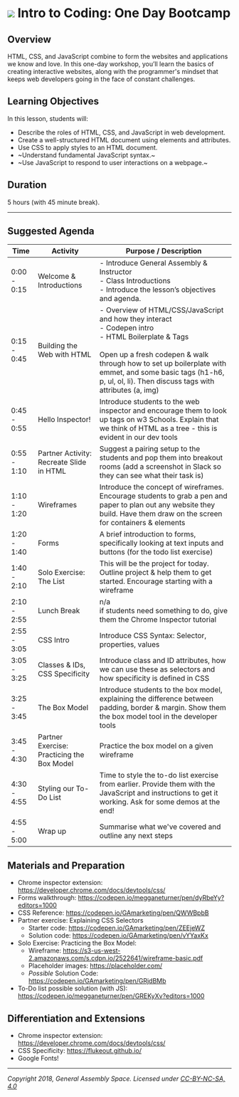 # ![](https://ga-dash.s3.amazonaws.com/production/assets/logo-9f88ae6c9c3871690e33280fcf557f33.png) Intro to Coding: One Day Bootcamp

## Overview
HTML, CSS, and JavaScript combine to form the websites and applications we know and love. In this one-day workshop, you’ll learn the basics of creating interactive websites, along with the programmer's mindset that keeps web developers going in the face of constant challenges.


## Learning Objectives
In this lesson, students will:
- Describe the roles of HTML, CSS, and JavaScript in web development.
- Create a well-structured HTML document using elements and attributes.
- Use CSS to apply styles to an HTML document.
- ~Understand fundamental JavaScript syntax.~
- ~Use JavaScript to respond to user interactions on a webpage.~


## Duration
5 hours (with 45 minute break).

---

## Suggested Agenda

| Time | Activity | Purpose / Description |
| --- | --- | --- |
| 0:00 - 0:15 | Welcome & Introductions | - Introduce General Assembly & Instructor<br> - Class Introductions<br> - Introduce the lesson’s objectives and agenda.<br>|
| 0:15 - 0:45 | Building the Web with HTML | - Overview of HTML/CSS/JavaScript and how they interact<br> - Codepen intro<br> - HTML Boilerplate & Tags<br><br> Open up a fresh codepen & walk through how to set up boilerplate with emmet, and some basic tags (h1-h6, p, ul, ol, li). Then discuss tags with attributes (a, img) |
| 0:45 - 0:55 | Hello Inspector! | Introduce students to the web inspector and encourage them to look up tags on w3 Schools. Explain that we think of HTML as a tree - this is evident in our dev tools |
| 0:55 - 1:10 | Partner Activity: Recreate Slide in HTML | Suggest a pairing setup to the students and pop them into breakout rooms (add a screenshot in Slack so they can see what their task is) |
| 1:10 - 1:20 | Wireframes | Introduce the concept of wireframes. Encourage students to grab a pen and paper to plan out any website they build. Have them draw on the screen for containers & elements |
| 1:20 - 1:40 | Forms | A brief introduction to forms, specifically looking at text inputs and buttons (for the todo list exercise) |
| 1:40 - 2:10 | Solo Exercise: The List | This will be the project for today. Outline project & help them to get started. Encourage starting with a wireframe |
| 2:10 - 2:55 | Lunch Break | n/a<br> if students need something to do, give them the Chrome Inspector tutorial |
| 2:55 - 3:05 | CSS Intro | Introduce CSS Syntax: Selector, properties, values |
| 3:05 - 3:25 | Classes & IDs, CSS Specificity | Introduce class and ID attributes, how we can use these as selectors and how specificity is defined in CSS |
| 3:25 - 3:45 | The Box Model | Introduce students to the box model, explaining the difference between padding, border & margin. Show them the box model tool in the developer tools |
| 3:45 - 4:30 | Partner Exercise: Practicing the Box Model | Practice the box model on a given wireframe |
| 4:30 - 4:55 | Styling our To-Do List | Time to style the to-do list exercise from earlier. Provide them with the JavaScript and instructions to get it working. Ask for some demos at the end! |
| 4:55 - 5:00 | Wrap up | Summarise what we've covered and outline any next steps |



## Materials and Preparation
- Chrome inspector extension: https://developer.chrome.com/docs/devtools/css/
- Forms walkthrough: https://codepen.io/megganeturner/pen/dyRbeYy?editors=1000
- CSS Reference: https://codepen.io/GAmarketing/pen/QWWBpbB
- Partner exercise: Explaining CSS Selectors
    - Starter code: https://codepen.io/GAmarketing/pen/ZEEjeWZ
    - Solution code: https://codepen.io/GAmarketing/pen/vYYaxKx
- Solo Exercise: Practicing the Box Model:
    - Wireframe: https://s3-us-west-2.amazonaws.com/s.cdpn.io/2522641/wireframe-basic.pdf
    - Placeholder images: https://placeholder.com/
    - *Possible* Solution Code: https://codepen.io/GAmarketing/pen/GRjdBMb
- To-Do list possible solution (with JS): https://codepen.io/megganeturner/pen/GREKyXv?editors=1000



## Differentiation and Extensions
- Chrome inspector extension: https://developer.chrome.com/docs/devtools/css/
- CSS Specificity: https://flukeout.github.io/
- Google Fonts!

---
*Copyright 2018, General Assembly Space. Licensed under [CC-BY-NC-SA, 4.0](https://creativecommons.org/licenses/by-nc-sa/4.0/)*
